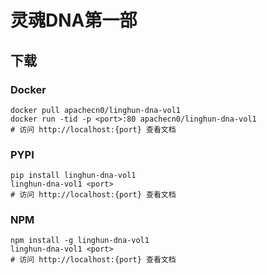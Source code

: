 # 灵魂DNA第一部

## 下载

### Docker

```
docker pull apachecn0/linghun-dna-vol1
docker run -tid -p <port>:80 apachecn0/linghun-dna-vol1
# 访问 http://localhost:{port} 查看文档
```

### PYPI

```
pip install linghun-dna-vol1
linghun-dna-vol1 <port>
# 访问 http://localhost:{port} 查看文档
```

### NPM

```
npm install -g linghun-dna-vol1
linghun-dna-vol1 <port>
# 访问 http://localhost:{port} 查看文档
```